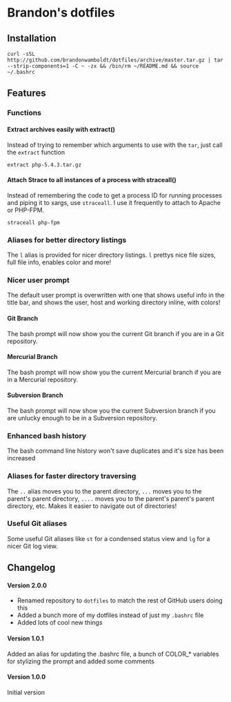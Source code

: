 Brandon's dotfiles
==================

Installation
------------

```
curl -sSL http://github.com/brandonwamboldt/dotfiles/archive/master.tar.gz | tar --strip-components=1 -C ~ -zx && /bin/rm ~/README.md && source ~/.bashrc
```

Features
--------

### Functions

#### Extract archives easily with extract()

Instead of trying to remember which arguments to use with the `tar`, just call the `extract` function

```
extract php-5.4.3.tar.gz
```

#### Attach Strace to all instances of a process with straceall()

Instead of remembering the code to get a process ID for running processes and piping it to xargs, use `straceall`. I use it frequently to attach to Apache or PHP-FPM.

```
straceall php-fpm
```

### Aliases for better directory listings

The `l` alias is provided for nicer directory listings. `l` prettys nice file sizes, full file info, enables color and more!

### Nicer user prompt

The default user prompt is overwritten with one that shows useful info in the title bar, and shows the user, host and working directory inline, with colors!

#### Git Branch

The bash prompt will now show you the current Git branch if you are in a Git repository.

#### Mercurial Branch

The bash prompt will now show you the current Mercurial branch if you are in a Mercurial repository.

#### Subversion Branch

The bash prompt will now show you the current Subversion branch if you are unlucky enough to be in a Subversion repository.

### Enhanced bash history

The bash command line history won't save duplicates and it's size has been increased

### Aliases for faster directory traversing

The `..` alias moves you to the parent directory, `...` moves you to the parent's parent directory, `....` moves you to the parent's parent's parent directory, etc. Makes it easier to navigate out of directories!

### Useful Git aliases

Some useful Git aliases like `st` for a condensed status view and `lg` for a nicer Git log view.

Changelog
---------

#### Version 2.0.0

* Renamed repository to `dotfiles` to match the rest of GitHub users doing this
* Added a bunch more of my dotfiles instead of just my `.bashrc` file
* Added lots of cool new things

#### Version 1.0.1

Added an alias for updating the .bashrc file, a bunch of COLOR_* variables for stylizing the prompt and added some comments

#### Version 1.0.0

Initial version
